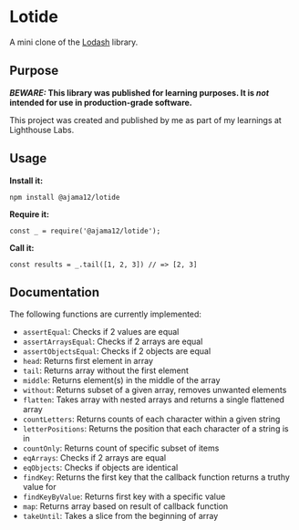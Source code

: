# Lotide

A mini clone of the [Lodash](https://lodash.com) library.

## Purpose

**_BEWARE:_ This library was published for learning purposes. It is _not_ intended for use in production-grade software.**

This project was created and published by me as part of my learnings at Lighthouse Labs. 

## Usage

**Install it:**

`npm install @ajama12/lotide`

**Require it:**

`const _ = require('@ajama12/lotide');`

**Call it:**

`const results = _.tail([1, 2, 3]) // => [2, 3]`

## Documentation

The following functions are currently implemented:

* `assertEqual`: Checks if 2 values are equal
* `assertArraysEqual`: Checks if 2 arrays are equal
* `assertObjectsEqual`: Checks if 2 objects are equal
* `head`: Returns first element in array
* `tail`: Returns array without the first element
* `middle`: Returns element(s) in the middle of the array
* `without`: Returns subset of a given array, removes unwanted elements
* `flatten`: Takes array with nested arrays and returns a single flattened array
* `countLetters`: Returns counts of each character within a given string
* `letterPositions`: Returns the position that each character of a string is in
* `countOnly`: Returns count of specific subset of items
* `eqArrays`: Checks if 2 arrays are equal
* `eqObjects`: Checks if objects are identical
* `findKey`: Returns the first key that the callback function returns a truthy value for
* `findKeyByValue`: Returns first key with a specific value
* `map`: Returns array based on result of callback function
* `takeUntil`: Takes a slice from the beginning of array
